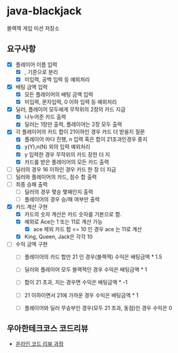 # java-blackjack
블랙잭 게임 미션 저장소

## 요구사항
 + [x] 플레이어 이름 입력
    + [x] , 기준으로 분리
    + [x] 미입력, 공백 입력 등 예외처리
 + [x] 배팅 금액 입력
    + [x] 모든 플레이어의 배팅 금액 입력
    + [x] 미입력, 문자입력, 0 이하 입력 등 예외처리
 + [x] 딜러, 플레이어 모두에게 무작위의 2장의 카드 지급
    + [x] 나누어준 카드 출력
    + [x] 딜러는 1장만 출력, 플레이어는 2장 모두 출력
 + [x] 각 플레이어의 카드 합이 21이하인 경우 카드 더 받을지 질문
    + [x] 플레이어 마다 진행, n 입력 혹은 합이 21초과인경우 중지
    + [x] y(Y),n(N) 외의 입력 예외처리
    + [x] y 입력한 경우 무작위의 카드 장한 더 지
    + [x] 카드를 받은 플레이어의 모든 카드 출력
 + [ ] 딜러의 경우 16 이하인 경우 카드 한 장 더 지급
 + [ ] 딜러와 플레이어의 카드, 점수 합 출력
 + [ ] 최종 승패 출력
    + [ ] 딜러의 경우 몇승 몇패인지 출력
    + [ ] 플레이어의 경우 승/패 여부만 출력
 + [x] 카드 계산 구현
    + [x] 카드의 숫자 계산은 카드 숫자를 기본으로 함.
    + [x] 예외로 Ace는 1 또는 11로 계산 가능
        + [x] ace 제외 카드 합 <= 10 인 경우 ace 는 11로 계산
    + [x] King, Queen, Jack은 각각 10
 + [ ] 수익 금액 구현 
    + [ ] 플레이어의 카드 합만 21 인 경우(블랙잭) 수익은 배팅금액 * 1.5
    + [ ] 딜러와 플레이어 모두 블랙잭인 경우 수익은 배팅금액 * 1
    + [ ] 합이 21 초과, 지는 경우면 수익은 배팅금액 * -1
    + [ ] 21 이하이면서 21에 가까운 경우 수익은 배팅금액 * 1
    + [ ] 플레이어와 딜러 무승부인 경우(모두 21 초과, 동점)인 경우 수익은 0


## 우아한테크코스 코드리뷰
* [온라인 코드 리뷰 과정](https://github.com/woowacourse/woowacourse-docs/blob/master/maincourse/README.md)